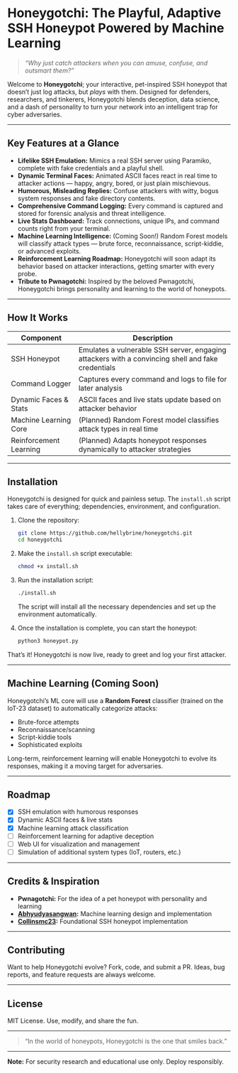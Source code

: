 # Honeygotchi: The Playful, Adaptive SSH Honeypot Powered by Machine Learning

> _“Why just catch attackers when you can amuse, confuse, and outsmart them?”_

Welcome to **Honeygotchi**; your interactive, pet-inspired SSH honeypot that doesn’t just log attacks, but *plays* with them. Designed for defenders, researchers, and tinkerers, Honeygotchi blends deception, data science, and a dash of personality to turn your network into an intelligent trap for cyber adversaries.

---

## Key Features at a Glance

- **Lifelike SSH Emulation:** Mimics a real SSH server using Paramiko, complete with fake credentials and a playful shell.
- **Dynamic Terminal Faces:** Animated ASCII faces react in real time to attacker actions — happy, angry, bored, or just plain mischievous.
- **Humorous, Misleading Replies:** Confuse attackers with witty, bogus system responses and fake directory contents.
- **Comprehensive Command Logging:** Every command is captured and stored for forensic analysis and threat intelligence.
- **Live Stats Dashboard:** Track connections, unique IPs, and command counts right from your terminal.
- **Machine Learning Intelligence:** (Coming Soon!) Random Forest models will classify attack types — brute force, reconnaissance, script-kiddie, or advanced exploits.
- **Reinforcement Learning Roadmap:** Honeygotchi will soon adapt its behavior based on attacker interactions, getting smarter with every probe.
- **Tribute to Pwnagotchi:** Inspired by the beloved Pwnagotchi, Honeygotchi brings personality and learning to the world of honeypots.

---

## How It Works

| Component              | Description                                                                                       |
|------------------------|---------------------------------------------------------------------------------------------------|
| SSH Honeypot           | Emulates a vulnerable SSH server, engaging attackers with a convincing shell and fake credentials |
| Command Logger         | Captures every command and logs to file for later analysis                                        |
| Dynamic Faces & Stats  | ASCII faces and live stats update based on attacker behavior                                      |
| Machine Learning Core  | (Planned) Random Forest model classifies attack types in real time                                |
| Reinforcement Learning | (Planned) Adapts honeypot responses dynamically to attacker strategies                            |

---

## Installation

Honeygotchi is designed for quick and painless setup. The `install.sh` script takes care of everything; dependencies, environment, and configuration.


1. Clone the repository:
    ```bash
    git clone https://github.com/hellybrine/honeygotchi.git
    cd honeygotchi
    ```

2. Make the `install.sh` script executable:
    ```bash
    chmod +x install.sh
    ```

3. Run the installation script:
    ```bash
    ./install.sh
    ```

   The script will install all the necessary dependencies and set up the environment automatically.

4. Once the installation is complete, you can start the honeypot:
    ```bash
    python3 honeypot.py
    ```


That’s it! Honeygotchi is now live, ready to greet and log your first attacker.

---

## Machine Learning (Coming Soon)

Honeygotchi’s ML core will use a **Random Forest** classifier (trained on the IoT-23 dataset) to automatically categorize attacks:

- Brute-force attempts  
- Reconnaissance/scanning  
- Script-kiddie tools  
- Sophisticated exploits  

Long-term, reinforcement learning will enable Honeygotchi to evolve its responses, making it a moving target for adversaries.

---

## Roadmap

- [x] SSH emulation with humorous responses  
- [x] Dynamic ASCII faces & live stats  
- [x] Machine learning attack classification  
- [ ] Reinforcement learning for adaptive deception  
- [ ] Web UI for visualization and management  
- [ ] Simulation of additional system types (IoT, routers, etc.)

---

## Credits & Inspiration

- **Pwnagotchi:** For the idea of a pet honeypot with personality and learning
- **[Abhyudyasangwan](https://github.com/abhyudyasangwan):** Machine learning design and implementation
- **[Collinsmc23](https://github.com/collinsmc23):** Foundational SSH honeypot implementation

---

## Contributing

Want to help Honeygotchi evolve? Fork, code, and submit a PR. Ideas, bug reports, and feature requests are always welcome.

---

## License

MIT License. Use, modify, and share the fun.

---

> “In the world of honeypots, Honeygotchi is the one that smiles back.”  

---

**Note:** For security research and educational use only. Deploy responsibly.
